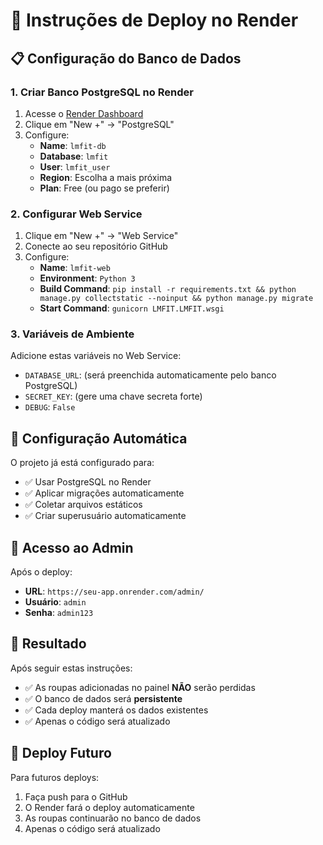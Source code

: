 # 🚀 Instruções de Deploy no Render

## 📋 Configuração do Banco de Dados

### 1. Criar Banco PostgreSQL no Render
1. Acesse o [Render Dashboard](https://dashboard.render.com)
2. Clique em "New +" → "PostgreSQL"
3. Configure:
   - **Name**: `lmfit-db`
   - **Database**: `lmfit`
   - **User**: `lmfit_user`
   - **Region**: Escolha a mais próxima
   - **Plan**: Free (ou pago se preferir)

### 2. Configurar Web Service
1. Clique em "New +" → "Web Service"
2. Conecte ao seu repositório GitHub
3. Configure:
   - **Name**: `lmfit-web`
   - **Environment**: `Python 3`
   - **Build Command**: `pip install -r requirements.txt && python manage.py collectstatic --noinput && python manage.py migrate`
   - **Start Command**: `gunicorn LMFIT.LMFIT.wsgi`

### 3. Variáveis de Ambiente
Adicione estas variáveis no Web Service:
- `DATABASE_URL`: (será preenchida automaticamente pelo banco PostgreSQL)
- `SECRET_KEY`: (gere uma chave secreta forte)
- `DEBUG`: `False`

## 🔧 Configuração Automática

O projeto já está configurado para:
- ✅ Usar PostgreSQL no Render
- ✅ Aplicar migrações automaticamente
- ✅ Coletar arquivos estáticos
- ✅ Criar superusuário automaticamente

## 📱 Acesso ao Admin

Após o deploy:
- **URL**: `https://seu-app.onrender.com/admin/`
- **Usuário**: `admin`
- **Senha**: `admin123`

## 🎯 Resultado

Após seguir estas instruções:
- ✅ As roupas adicionadas no painel **NÃO** serão perdidas
- ✅ O banco de dados será **persistente**
- ✅ Cada deploy manterá os dados existentes
- ✅ Apenas o código será atualizado

## 🔄 Deploy Futuro

Para futuros deploys:
1. Faça push para o GitHub
2. O Render fará o deploy automaticamente
3. As roupas continuarão no banco de dados
4. Apenas o código será atualizado
